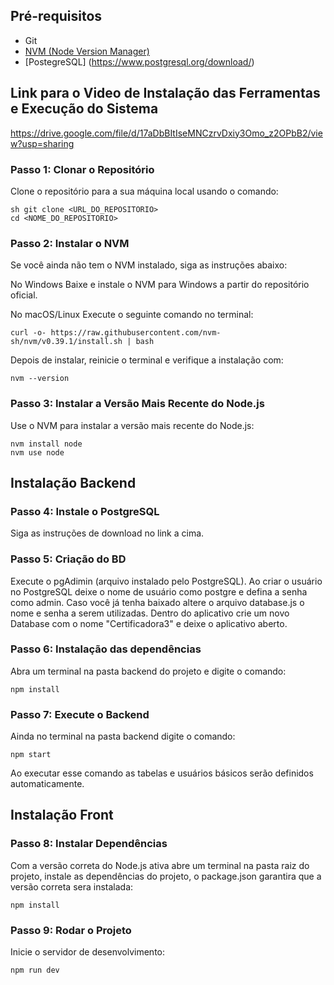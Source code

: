## Pré-requisitos

- Git
- [NVM (Node Version Manager)](https://github.com/nvm-sh/nvm)
- [PostegreSQL] (https://www.postgresql.org/download/)

## Link para o Video de Instalação das Ferramentas e Execução do Sistema
https://drive.google.com/file/d/17aDbBItIseMNCzrvDxiy3Omo_z2OPbB2/view?usp=sharing

### Passo 1: Clonar o Repositório

Clone o repositório para a sua máquina local usando o comando:

```
sh git clone <URL_DO_REPOSITORIO>
cd <NOME_DO_REPOSITORIO>
```

### Passo 2: Instalar o NVM

Se você ainda não tem o NVM instalado, siga as instruções abaixo:

No Windows
Baixe e instale o NVM para Windows a partir do repositório oficial.

No macOS/Linux
Execute o seguinte comando no terminal:

```
curl -o- https://raw.githubusercontent.com/nvm-sh/nvm/v0.39.1/install.sh | bash
```

Depois de instalar, reinicie o terminal e verifique a instalação com:

```
nvm --version
```

### Passo 3: Instalar a Versão Mais Recente do Node.js

Use o NVM para instalar a versão mais recente do Node.js:

```
nvm install node
nvm use node
```

## Instalação Backend

### Passo 4: Instale o PostgreSQL

Siga as instruções de download no link a cima.

### Passo 5: Criação do BD

Execute o pgAdimin (arquivo instalado pelo PostgreSQL).
Ao criar o usuário no PostgreSQL deixe o nome de usuário como postgre e defina a senha como admin.
Caso você já tenha baixado altere o arquivo database.js o nome e senha a serem utilizadas.
Dentro do aplicativo crie um novo Database com o nome "Certificadora3" e deixe o aplicativo aberto.

### Passo 6: Instalação das dependências

Abra um terminal na pasta backend do projeto e digite o comando:

```
npm install
```

### Passo 7: Execute o Backend

Ainda no terminal na pasta backend digite o comando:

```
npm start
```

Ao executar esse comando as tabelas e usuários básicos serão definidos automaticamente.

## Instalação Front

### Passo 8: Instalar Dependências

Com a versão correta do Node.js ativa abre um terminal na pasta raiz do projeto, instale as dependências do projeto, o package.json garantira que a versão correta sera instalada:

```
npm install
```

### Passo 9: Rodar o Projeto

Inicie o servidor de desenvolvimento:

```
npm run dev
```
